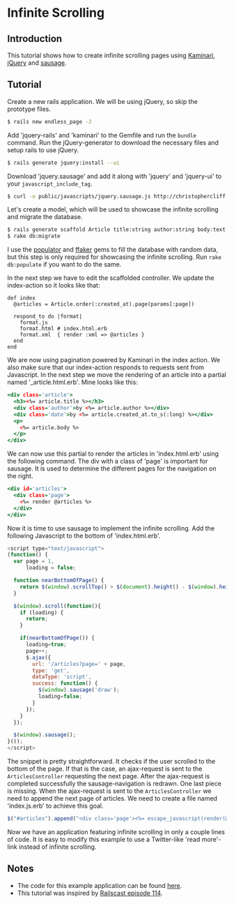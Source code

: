 # Infinite Scrolling

## Introduction
This tutorial shows how to create infinite scrolling pages using [Kaminari](https://github.com/amatsuda/kaminari), [jQuery](http://jquery.com) and [sausage](http://christophercliff.github.com/sausage).

## Tutorial
Create a new rails application. We will be using jQuery, so skip the prototype files.

~~~~.sh
$ rails new endless_page -J
~~~~

Add 'jquery-rails' and 'kaminari' to the Gemfile and run the `bundle` command. Run the jQuery-generator to download the necessary files and setup rails to use jQuery.

~~~~.sh
$ rails generate jquery:install --ui
~~~~

Download 'jquery.sausage' and add it along with 'jquery' and 'jquery-ui' to your `javascript_include_tag`.

~~~~.sh
$ curl -o public/javascripts/jquery.sausage.js http://christophercliff.github.com/sausage/jquery.sausage.js
~~~~

Let's create a model, which will be used to showcase the infinite scrolling and migrate the database.

~~~~.sh
$ rails generate scaffold Article title:string author:string body:text
$ rake db:migrate
~~~~

I use the [populator](https://github.com/ryanb/populator) and [ffaker](https://github.com/EmmanuelOga/ffaker) gems to fill the database with random data, but this step is only required for showcasing the infinite scrolling. Run `rake db:populate` if you want to do the same.

In the next step we have to edit the scaffolded controller. We update the index-action so it looks like that:

~~~~.ruby
def index
  @articles = Article.order(:created_at).page(params[:page])

  respond_to do |format|
    format.js
    format.html # index.html.erb
    format.xml  { render :xml => @articles }
  end
end
~~~~

We are now using pagination powered by Kaminari in the index action. We also make sure that our index-action responds to requests sent from Javascript. In the next step we move the rendering of an article into a partial named '_article.html.erb'. Mine looks like this:

~~~~.html
<div class='article'>
  <h3><%= article.title %></h3>
  <div class='author'>by <%= article.author %></div>
  <div class='date'>by <%= article.created_at.to_s(:long) %></div>
  <p>
    <%= article.body %>
  </p>
</div>
~~~~

We can now use this partial to render the articles in 'index.html.erb' using the following command. The div with a class of 'page' is important for sausage. It is used to determine the different pages for the navigation on the right.

~~~~.html
<div id='articles'>
  <div class='page'>
    <%= render @articles %>
  </div>
</div>
~~~~

Now it is time to use sausage to implement the infinite scrolling. Add the following Javascript to the bottom of 'index.html.erb'.

~~~~.js
<script type="text/javascript">
(function() {
  var page = 1,
      loading = false;

  function nearBottomOfPage() {
    return $(window).scrollTop() > $(document).height() - $(window).height() - 200;
  }

  $(window).scroll(function(){
    if (loading) {
      return;
    }

    if(nearBottomOfPage()) {
      loading=true;
      page++;
      $.ajax({
        url: '/articles?page=' + page,
        type: 'get',
        dataType: 'script',
        success: function() {
          $(window).sausage('draw');
          loading=false;
        }
      });
    }
  });

  $(window).sausage();
}());
</script>
~~~~

The snippet is pretty straightforward. It checks if the user scrolled to the bottom of the page. If that is the case, an ajax-request is sent to the `ArticlesController` requesting the next page. After the ajax-request is completed successfully the sausage-navigation is redrawn. One last piece is missing. When the ajax-request is sent to the `ArticlesController` we need to append the next page of articles. We need to create a file named 'index.js.erb' to achieve this goal.

~~~~.js
$("#articles").append("<div class='page'><%= escape_javascript(render(@articles)) %></div>");
~~~~

Now we have an application featuring infinite scrolling in only a couple lines of code. It is easy to modify this example to use a Twitter-like 'read more'-link instead of infinite scrolling.

## Notes
* The code for this example application can be found [here](https://www.github.com/fschwahn/endless_page).
* This tutorial was inspired by [Railscast episode 114](http://railscasts.com/episodes/114-endless-page).